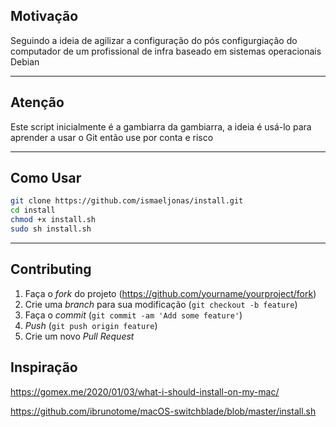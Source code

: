 ## Motivação
Seguindo a ideia de agilizar a configuração do pós configurgiação do computador de um profissional de infra baseado em sistemas operacionais Debian

---
## Atenção
Este script inicialmente é a gambiarra da gambiarra, a ideia é usá-lo para aprender a usar o Git então use por conta e risco

---
## Como Usar
```bash
git clone https://github.com/ismaeljonas/install.git
cd install
chmod +x install.sh 
sudo sh install.sh
```
---
## Contributing

1. Faça o _fork_ do projeto (<https://github.com/yourname/yourproject/fork>)
2. Crie uma _branch_ para sua modificação (`git checkout -b feature`)
3. Faça o _commit_ (`git commit -am 'Add some feature'`)
4. _Push_ (`git push origin feature`)
5. Crie um novo _Pull Request_

## Inspiração
https://gomex.me/2020/01/03/what-i-should-install-on-my-mac/


https://github.com/ibrunotome/macOS-switchblade/blob/master/install.sh